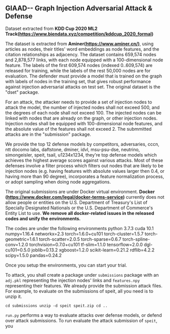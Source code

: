 ## GIAAD-- Graph Injection Adversarial Attack & Defense 

Dataset extracted from **KDD Cup 2020 ML2 Track(https://www.biendata.xyz/competition/kddcup_2020_formal)**

The dataset is extracted from **Aminer(https://www.aminer.cn/)**, using articles as nodes, their titles' word embeddings as node features, and the citation relationships as adjacency. The dataset contains 659,574 nodes and 2,878,577 links, with each node equipped with a 100-dimensional node feature. The labels of the first 609,574 nodes (indexed 0..609,574) are released for training, while the labels of the rest 50,000 nodes are for evaluation. The defender must provide a model that is trained on the graph with labels of nodes in the training set, that gives robust performance against injection adversarial attacks on test set. The original dataset is the "dset" package. 

For an attack, the attacker needs to provide a set of injection nodes to attack the model, the number of injected nodes shall not exceed 500, and the degrees of each node shall not exceed 100. The injected nodes can be linked with nodes that are already on the graph, or other injection nodes. Injection nodes shall be equipped with 100-dimensional node features, and the absolute value of the features shall not exceed 2. The submmitted attacks are in the "submission" package.

We provide the top 12 defense models by competitors, 
adversaries, cccn, ntt docomo labs, daftstone, dminer, idvl, msu-psu-dse, neutrino, simongeisler, speit, tsail, u1234x1234, they're top defense models which achieves the highest average scores against various attacks. Most of these defenses involve a filter process which filters out nodes that are likely to be injection nodes (e.g. having features with absolute values larger then 0.4, or having more than 90 degree), incorporates a feature normalization process, or adopt sampling when doing node aggregations. 

The original submissions are under Docker virtual environment.  **Docker (https://www.docker.com/legal/docker-terms-service)** currently does not allow people or entities on the U.S. Department of Treasury's List of Specially Designated Nationals or the U.S. Department of Commerce's Entity List to use.  **We remove all docker-related issues in the released codes and unify the environments.**

The codes are under the following environments
python 3.7.3 cuda 10.1
numpy=1.16.4
networkx=2.3
torch=1.6.0+cu101
torch-cluster=1.5.7
torch-geometric=1.6.1
torch-scatter=2.0.5
torch-sparse=0.6.7
torch-spline-conv=1.2.0
torchvision=0.7.0+cu101
tf-slim=1.1.0
tensorflow=2.0.0
dgl-cu101=0.5.0
joblib=0.13.2
xgboost=1.2.0
scikit-learn=0.21.2
rdflib=4.2.2
scipy=1.5.0
pandas=0.24.2


Once you setup the environments, you can start your trial.

To attack, you shall create a package under ``submissions`` package with an ``adj.pkl`` representing the injection nodes' links and ``features.npy`` representing their features. We already provide the submission attack files. For example, to evaluate on the submissions of speit, all you need is to unzip it.

``cd submissions
unzip -d speit speit.zip
cd ..``

``run.py`` performs a way to evaluate attacks over defense models, or defend over attack submissions. To run evaluate the attack submission of ``speit``, you 
